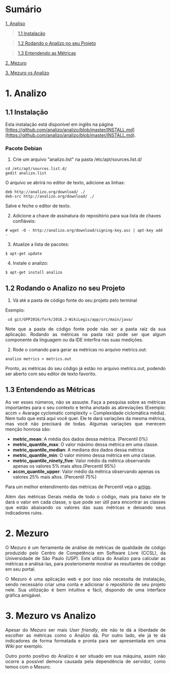 # Sumário

[1. Analiso](#1-analiso)

>[1.1 Instalação](#11-instalacao)

>[1.2 Rodando o Analizo no seu Projeto](#12-rodando-o-analizo-no-seu-projeto)

>[1.3 Entendendo as Métricas](#13-entendendo-as-métricas)

[2. Mezuro](#2-mezuro)

[3. Mezuro vs Analizo](#3-mezuro-vs-analizo)


# 1. Analizo

## 1.1 Instalação

Esta instalação está disponível em inglês na página [https://github.com/analizo/analizo/blob/master/INSTALL.md](https://github.com/analizo/analizo/blob/master/INSTALL.md).

### Pacote Debian

1) Crie um arquivo "analizo.list" na pasta /etc/apt/sources.list.d/

```
cd /etc/apt/sources.list.d/
gedit analizo.list
```

O arquivo se abrirá no editor de texto, adicione as linhas:

```
deb http://analizo.org/download/ ./
deb-src http://analizo.org/download/ ./
```

Salve e feche o editor de texto.

2) Adicione a chave de assinatura do repositório para sua lista de chaves confiáveis:

```
# wget -O - http://analizo.org/download/signing-key.asc | apt-key add -
```

3) Atualize a lista de pacotes:

```
$ apt-get update
```

4) Instale o analizo:

```
$ apt-get install analizo
```

## 1.2 Rodando o Analizo no seu Projeto


1) Vá até a pasta de código fonte do seu projeto pelo terminal

Exemplo:
```
 cd git/GPP2016/fork/2016.2-WikiLegis/app/src/main/java/
```

<p align = "justify" >Note que a pasta de código fonte pode não ser a pasta raiz da sua aplicação. Rodando as métricas na pasta raiz pode ser que algum componente da linguagem ou da IDE interfira nas suas medições.</p>

2) Rode o comando para gerar as métricas no arquivo metrics.out:

```
analizo metrics > metrics.out
```

<p align = "justify" >Pronto, as métricas do seu código já estão no arquivo metrics.out, podendo ser aberto com seu editor de texto favorito.</p>

## 1.3 Entendendo as Métricas

<p align = "justify" >Ao ver esses números, não se assuste. Faça a pesquisa sobre as métricas importantes para o seu contexto e tenha anotado as abreviações (Exemplo: accm = Avarage cyclomatic complexity = Complexidade ciclomática média). Nem tudo que está aqui você quer. Ele te dará variações da mesma métrica, mas você não precisará de todas. Algumas variações que merecem menção honrosa são:</p>

* **metric_mean**: A média dos dados dessa métrica. (Percentil 0%)
* **metric_quantile_max**: O valor máximo dessa métrica em uma classe.
* **metric_quantile_median**: A mediana dos dados dessa métrica
* **metric_quantile_min**: O valor minimo dessa métrica em uma classe.
* **metric_quantile_ninety_five**: Valor médio da métrica observando apenas os valores 5% mais altos.(Percentil 95%)
* **accm_quantile_upper**: Valor médio da métrica observando apenas os valores 25% mais altos. (Percentil 75%)

Para um melhor entendimento das métricas de Percentil veja o [artigo](https://social.stoa.usp.br/articles/0030/6046/tesePauloMeirelles.pdf).


<p align = "justify" >Além das métricas Gerais média de todo o código, mais pra baixo ele te dará o valor em cada classe, o que pode ser útil para encontrar as classes que estão abaixando os valores das suas métricas e deixando seus indicadores ruins.</p>

# 2. Mezuro

<p align = "justify" >O Mezuro é um ferramenta de análise de métricas de qualidade de código produzido pelo Centro de Competência em Software Livre (CCSL), da Universidade de São Paulo (USP). Este utiliza do Analizo para calcular as métricas e análisá-las, para posteriomente mostrar as resultantes de código em seu portal. 

<p align = "justify" >O Mezuro é uma aplicação web e por isso não necessita de instalação, sendo necessário criar uma conta e adicionar o repositório de seu projeto nele. Sua utilização é bem intuitiva e fácil, dispondo de uma interface gráfica amigável.

# 3. Mezuro vs Analizo

<p align = "justify" >Apesar do Mezuro ser mais <i>User friendly</i>, ele não te dá a liberdade de escolher as métricas como o Analizo dá. Por outro lado, ele já te dá indicadores de forma formatada e pronta para ser apresentada em uma <i>Wiki</i> por exemplo. 
<p align = "justify" >Outro ponto positivo do Analizo é ser situado em sua máquina, assim não ocorre a possível demora causada pela dependência de servidor, como temos com o Mesuro.